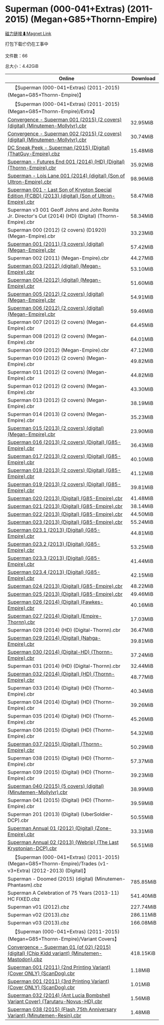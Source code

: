 # Superman (000-041+Extras) (2011-2015) (Megan+G85+Thornn-Empire)

[磁力链接⬇Magnet Link](magnet:?xt=urn:btih:f26bb3b55c4fbdca4e46acf33d78e9bd34bd33bf&dn=Superman%20%28000-041%2BExtras%29%20%282011-2015%29%20%28Megan%2BG85%2BThornn-Empire%29)

打包下载📦仍在工事中

文件数：66

总大小：4.42GiB

Online | Download
--- | ---
&emsp;【Superman (000-041+Extras) (2011-2015) (Megan+G85+Thornn-Empire)】 | 
&emsp;【Superman (000-041+Extras) (2011-2015) (Megan+G85+Thornn-Empire)/Extra】 | 
[Convergence - Superman 001 (2015) (2 covers) (digital) (Minutemen-Mollylvr).cbr](https://github.com/alicewish/markdown/blob/master/comic/Convergence-Superman-001-2015-2-covers-digital-Minutemen-Mollylvr-cbr.md) | 32.95MiB
[Convergence - Superman 002 (2015) (2 covers) (digital) (Minutemen-Mollylvr).cbr](https://github.com/alicewish/markdown/blob/master/comic/Convergence-Superman-002-2015-2-covers-digital-Minutemen-Mollylvr-cbr.md) | 30.74MiB
[DC Sneak Peek - Superman (2015) (Digital) (ThatGuy-Empire).cbz](https://github.com/alicewish/markdown/blob/master/comic/DC-Sneak-Peek-Superman-2015-Digital-ThatGuy-Empire-cbz.md) | 15.48MiB
[Superman - Futures End 001 (2014) (HD) (Digital) (Thornn-Empire).cbr](https://github.com/alicewish/markdown/blob/master/comic/Superman-Futures-End-001-2014-HD-Digital-Thornn-Empire-cbr.md) | 35.92MiB
[Superman - Lois Lane 001 (2014) (digital) (Son of Ultron-Empire).cbr](https://github.com/alicewish/markdown/blob/master/comic/Superman-Lois-Lane-001-2014-digital-Son-of-Ultron-Empire-cbr.md) | 98.96MiB
[Superman 001 - Last Son of Krypton Special Edition (FCBD) (2013) (digital) (Son of Ultron-Empire).cbr](https://github.com/alicewish/markdown/blob/master/comic/Superman-001-Last-Son-of-Krypton-Special-Edition-FCBD-2013-digital-Son-of-Ultron-Empire-cbr.md) | 58.47MiB
Superman v3 001 Geoff Johns and John Romita Jr. Director's Cut (2014) (HD) (Digital) (Thornn-Empire).cbr | 58.34MiB
Superman 000 (2012) (2 covers) (D1920) (Megan-Empire).cbr | 33.23MiB
[Superman 001 (2011) (3 covers) (digital) (Megan-Empire).cbr](https://github.com/alicewish/markdown/blob/master/comic/Superman-001-2011-3-covers-digital-Megan-Empire-cbr.md) | 57.42MiB
Superman 002 (2011) (Megan-Empire).cbr | 44.27MiB
[Superman 003 (2012) (digital) (Megan-Empire).cbr](https://github.com/alicewish/markdown/blob/master/comic/Superman-003-2012-digital-Megan-Empire-cbr.md) | 53.10MiB
[Superman 004 (2012) (digital) (Megan-Empire).cbr](https://github.com/alicewish/markdown/blob/master/comic/Superman-004-2012-digital-Megan-Empire-cbr.md) | 51.60MiB
[Superman 005 (2012) (2 covers) (digital) (Megan-Empire).cbr](https://github.com/alicewish/markdown/blob/master/comic/Superman-005-2012-2-covers-digital-Megan-Empire-cbr.md) | 54.91MiB
[Superman 006 (2012) (2 covers) (digital) (Megan-Empire).cbr](https://github.com/alicewish/markdown/blob/master/comic/Superman-006-2012-2-covers-digital-Megan-Empire-cbr.md) | 59.46MiB
Superman 007 (2012) (2 covers) (Megan-Empire).cbr | 64.45MiB
Superman 008 (2012) (2 covers) (Megan-Empire).cbr | 64.01MiB
Superman 009 (2012) (Megan-Empire).cbr | 47.12MiB
Superman 010 (2012) (2 covers) (Megan-Empire).cbr | 49.82MiB
Superman 011 (2012) (2 covers) (Megan-Empire).cbr | 44.82MiB
Superman 012 (2012) (2 covers) (Megan-Empire).cbr | 43.30MiB
Superman 013 (2012) (2 covers) (Megan-Empire).cbr | 38.19MiB
Superman 014 (2013) (2 covers) (Megan-Empire).cbr | 35.23MiB
[Superman 015 (2013) (2 covers) (digital) (Megan-Empire).cbr](https://github.com/alicewish/markdown/blob/master/comic/Superman-015-2013-2-covers-digital-Megan-Empire-cbr.md) | 23.90MiB
[Superman 016 (2013) (2 covers) (Digital) (G85-Empire).cbr](https://github.com/alicewish/markdown/blob/master/comic/Superman-016-2013-2-covers-Digital-G85-Empire-cbr.md) | 36.43MiB
[Superman 017 (2013) (2 covers) (Digital) (G85-Empire).cbr](https://github.com/alicewish/markdown/blob/master/comic/Superman-017-2013-2-covers-Digital-G85-Empire-cbr.md) | 40.10MiB
[Superman 018 (2013) (2 covers) (Digital) (G85-Empire).cbr](https://github.com/alicewish/markdown/blob/master/comic/Superman-018-2013-2-covers-Digital-G85-Empire-cbr.md) | 41.12MiB
[Superman 019 (2013) (2 covers) (Digital) (G85-Empire).cbr](https://github.com/alicewish/markdown/blob/master/comic/Superman-019-2013-2-covers-Digital-G85-Empire-cbr.md) | 39.81MiB
[Superman 020 (2013) (Digital) (G85-Empire).cbr](https://github.com/alicewish/markdown/blob/master/comic/Superman-020-2013-Digital-G85-Empire-cbr.md) | 41.48MiB
[Superman 021 (2013) (Digital) (G85-Empire).cbr](https://github.com/alicewish/markdown/blob/master/comic/Superman-021-2013-Digital-G85-Empire-cbr.md) | 38.14MiB
[Superman 022 (2013) (Digital) (G85-Empire).cbr](https://github.com/alicewish/markdown/blob/master/comic/Superman-022-2013-Digital-G85-Empire-cbr.md) | 44.50MiB
[Superman 023 (2013) (Digital) (G85-Empire).cbr](https://github.com/alicewish/markdown/blob/master/comic/Superman-023-2013-Digital-G85-Empire-cbr.md) | 55.24MiB
[Superman 023.1 (2013) (Digital) (G85-Empire).cbr](https://github.com/alicewish/markdown/blob/master/comic/Superman-023-1-2013-Digital-G85-Empire-cbr.md) | 44.81MiB
[Superman 023.2 (2013) (Digital) (G85-Empire).cbr](https://github.com/alicewish/markdown/blob/master/comic/Superman-023-2-2013-Digital-G85-Empire-cbr.md) | 53.25MiB
[Superman 023.3 (2013) (Digital) (G85-Empire).cbr](https://github.com/alicewish/markdown/blob/master/comic/Superman-023-3-2013-Digital-G85-Empire-cbr.md) | 41.44MiB
[Superman 023.4 (2013) (Digital) (G85-Empire).cbr](https://github.com/alicewish/markdown/blob/master/comic/Superman-023-4-2013-Digital-G85-Empire-cbr.md) | 42.15MiB
[Superman 024 (2013) (Digital) (G85-Empire).cbr](https://github.com/alicewish/markdown/blob/master/comic/Superman-024-2013-Digital-G85-Empire-cbr.md) | 48.22MiB
[Superman 025 (2013) (Digital) (G85-Empire).cbr](https://github.com/alicewish/markdown/blob/master/comic/Superman-025-2013-Digital-G85-Empire-cbr.md) | 49.46MiB
[Superman 026 (2014) (Digital) (Fawkes-Empire).cbr](https://github.com/alicewish/markdown/blob/master/comic/Superman-026-2014-Digital-Fawkes-Empire-cbr.md) | 40.16MiB
[Superman 027 (2014) (Digital) (Empire-Thornn).cbr](https://github.com/alicewish/markdown/blob/master/comic/Superman-027-2014-Digital-Empire-Thornn-cbr.md) | 17.03MiB
Superman 028 (2014) (HD) (Digital-Thornn).cbr | 36.47MiB
[Superman 029 (2014) (Digital) (Nahga-Empire).cbr](https://github.com/alicewish/markdown/blob/master/comic/Superman-029-2014-Digital-Nahga-Empire-cbr.md) | 39.81MiB
[Superman 030 (2014) (Digital-HD) (Thornn-Empire).cbr](https://github.com/alicewish/markdown/blob/master/comic/Superman-030-2014-Digital-HD-Thornn-Empire-cbr.md) | 37.24MiB
Superman 031 (2014) (HD) (Digital-Thornn).cbr | 32.44MiB
[Superman 032 (2014) (Digital) (HD) (Thornn-Empire).cbr](https://github.com/alicewish/markdown/blob/master/comic/Superman-032-2014-Digital-HD-Thornn-Empire-cbr.md) | 48.77MiB
Superman 033 (2014) (Digital) (HD) (Thornn-Empire).cbr | 40.34MiB
Superman 034 (2014) (Digital) (HD) (Thornn-Empire).cbr | 39.26MiB
Superman 035 (2014) (Digital) (HD) (Thornn-Empire).cbr | 45.26MiB
Superman 036 (2015) (Digital) (HD) (Thornn-Empire).cbr | 54.32MiB
[Superman 037 (2015) (Digital) (Thornn-Empire).cbr](https://github.com/alicewish/markdown/blob/master/comic/Superman-037-2015-Digital-Thornn-Empire-cbr.md) | 50.29MiB
Superman 038 (2015) (Digital) (HD) (Thornn-Empire).cbr | 57.37MiB
Superman 039 (2015) (Digital) (HD) (Thornn-Empire).cbr | 39.23MiB
[Superman 040 (2015) (5 covers) (digital) (Minutemen-Mollylvr).cbr](https://github.com/alicewish/markdown/blob/master/comic/Superman-040-2015-5-covers-digital-Minutemen-Mollylvr-cbr.md) | 38.99MiB
Superman 041 (2015) (Digital) (HD) (Thornn-Empire).cbr | 39.59MiB
Superman 201 (2013) (Digital) (UberSoldier-DCP).cbr | 50.55MiB
[Superman Annual 01 (2012) (Digital) (Zone-Empire).cbr](https://github.com/alicewish/markdown/blob/master/comic/Superman-Annual-01-2012-Digital-Zone-Empire-cbr.md) | 33.31MiB
[Superman Annual 02 (2013) (Webrip) (The Last Kryptonian-DCP).cbr](https://github.com/alicewish/markdown/blob/master/comic/Superman-Annual-02-2013-Webrip-Last-Kryptonian-DCP-cbr.md) | 56.51MiB
&emsp;【Superman (000-041+Extras) (2011-2015) (Megan+G85+Thornn-Empire)/Trades (v1-v3+Extra) (2012-2013) (Digital)】 | 
Superman - Doomed (2015) (digital) (Minutemen-Phantasm).cbz | 785.85MiB
Superman A Celebration of 75 Years (2013-11) HC FIXED.cbz | 541.40MiB
Superman v01 (2012).cbz | 227.74MiB
Superman v02 (2013).cbz | 286.11MiB
Superman v03 (2013).cbz | 166.08MiB
&emsp;【Superman (000-041+Extras) (2011-2015) (Megan+G85+Thornn-Empire)/Variant Covers】 | 
[Convergence - Superman 01 (of 02) (2015) (digital) (Chip Kidd variant) (Minutemen-Mastodon).cbz](https://github.com/alicewish/markdown/blob/master/comic/Convergence-Superman-01-of-02-2015-digital-Chip-Kidd-variant-Minutemen-Mastodon-cbz.md) | 418.15KiB
[Superman 001 (2011) (2nd Printing Variant) (Cover ONLY) (ScanDog).cbr](https://github.com/alicewish/markdown/blob/master/comic/Superman-001-2011-2nd-Printing-Variant-Cover-ONLY-ScanDog-cbr.md) | 1.18MiB
[Superman 001 (2011) (3rd Printing Variant) (Cover ONLY) (ScanDog).cbr](https://github.com/alicewish/markdown/blob/master/comic/Superman-001-2011-3rd-Printing-Variant-Cover-ONLY-ScanDog-cbr.md) | 1.01MiB
[Superman 032 (2014) (Ant Lucia Bombshell Variant Cover) (Tarutaru-Novus-HD).cbr](https://github.com/alicewish/markdown/blob/master/comic/Superman-032-2014-Ant-Lucia-Bombshell-Variant-Cover-Tarutaru-Novus-HD-cbr.md) | 1.56MiB
[Superman 038 (2015) (Flash 75th Anniversary Variant) (Minutemen-Resin).cbr](https://github.com/alicewish/markdown/blob/master/comic/Superman-038-2015-Flash-75th-Anniversary-Variant-Minutemen-Resin-cbr.md) | 1.48MiB